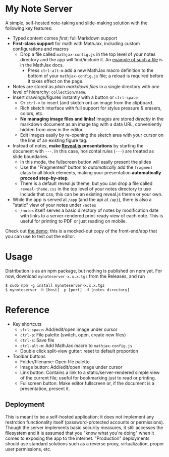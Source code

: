 # My Note Server

A simple, self-hosted note-taking and slide-making solution with the following key features:

* Typed content comes _first_; full Markdown support
* **First-class support** for math with MathJax, including custom configurations and macros
    * Drop a file called `mathjax-config.js` in the top level of your notes directory and the app will find/include it.
    An [example of such a file](https://docs.mathjax.org/en/latest/input/tex/macros.html) is in the MathJax docs.
        * Press `ctrl-alt-m` add a new MathJax macro definition to the bottom of your `mathjax-config.js` file; a reload is required before it takes effect on the page.
* Notes are stored as _plain markdown files_ in a single directory with _one_ level of hierarchy: `collection/name`.
* Insert drawings/figures instantly with a button or `ctrl-space`
    * Or `ctrl-v` to insert (and sketch on) an image from the clipboard.
    * Rich sketch interface with full support for stylus pressure & erasers, colors, etc.
    * **No managing image files and links!** Images are stored _directly_ in the markdown document as an image tag with a data URL, conveniently hidden from view in the editor.
    * Edit images easily by re-opening the sketch area with your cursor on the line of an existing figure tag.
* Instead of notes, **make [Reveal.js](https://revealjs.com) presentations** by starting the document with `---`. 
In this case, horizontal rules (`---`) are treated as slide boundaries.
    * In this mode, the fullscreen button will easily present the slides
    * Use the "Fragmented" button to *automatically* add the `fragment` class to all block elements, making your presentation **automatically proceed step-by-step**.
    * There is a default reveal.js theme, but you can drop a file called `reveal-theme.css` in the top level of your notes directory to use include that css, this can be an existing reveal.js theme or your own.
* While the app is served at `/app` (and the api at `/api`), there is also a "static" view of your notes under `/notes`
    * `/notes` itself serves a basic directory of notes by modification date with links to a server-rendered print-ready view of each note.
    This is useful for printing to PDF or just reading on mobile.

Check out [the demo](https://cemulate.github.io/mynoteserver/app/); this is a mocked-out copy of the front-end/app that you can use to test out the editor.

# Usage

Distribution is as an npm package, but nothing is published on npm yet.
For now, download `mynoteserver-x.x.x.tgz` from the Releases, and run

```
$ sudo npm -g install mynoteserver-x.x.x.tgz
$ mynoteserver -h [host] -p [port] -d [notes directory]
```

# Reference

* Key shortcuts
    * `ctrl-space`: Add/edit/open image under cursor
    * `ctrl-p`: File palette (switch, open, create new files)
    * `ctrl-s`: Save file
    * `ctrl-alt-m`: Add MathJax macro to `mathjax-config.js`
    * Double click split-view gutter: reset to default proportion
* Toolbar buttons
    * Folder/filename: Open file palette
    * Image button: Add/edit/open image under cursor
    * Link button: Contains a link to a static/server-rendered simple view of the current file; useful for bookmarking just to read or printing.
    * Fullscreen button: Make editor fullscreen or, if the document is a presentation, present it.

## Deployment

This is meant to be a self-hosted application; it does not implement any restrction functionality itself (password-protected accounts or permissions).
Though the server implements basic security measures, it still accesses the filesystem and it is assumed that you "know what you're doing" when it comes to exposing the app to the internet. "Production" deployments should use standard solutions such as a reverse proxy, virtualization, proper user permissions, etc.

